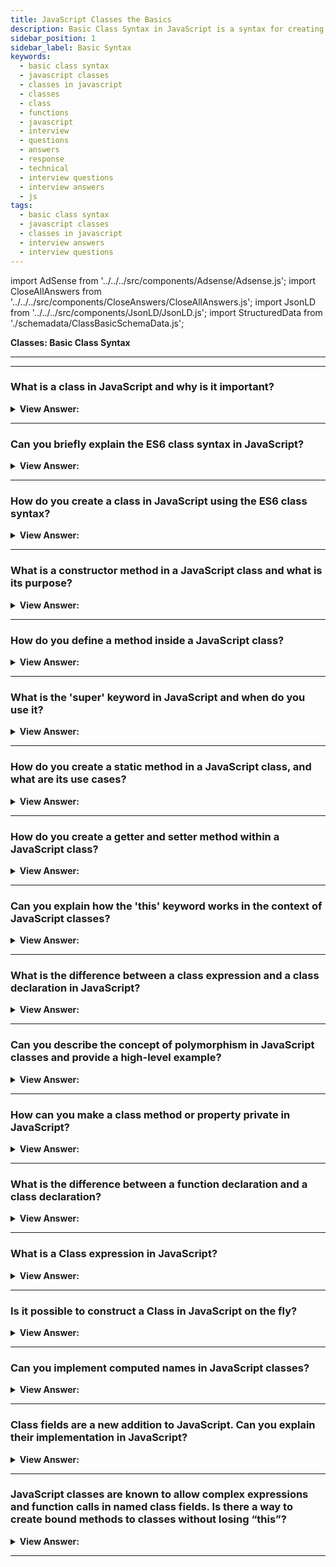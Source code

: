 ```yaml
---
title: JavaScript Classes the Basics
description: Basic Class Syntax in JavaScript is a syntax for creating a class in JavaScript. Classes are a template for creating objects.
sidebar_position: 1
sidebar_label: Basic Syntax
keywords:
  - basic class syntax
  - javascript classes
  - classes in javascript
  - classes
  - class
  - functions
  - javascript
  - interview
  - questions
  - answers
  - response
  - technical
  - interview questions
  - interview answers
  - js
tags:
  - basic class syntax
  - javascript classes
  - classes in javascript
  - interview answers
  - interview questions
---
```


import AdSense from '../../../src/components/Adsense/Adsense.js';
import CloseAllAnswers from '../../../src/components/CloseAnswers/CloseAllAnswers.js';
import JsonLD from '../../../src/components/JsonLD/JsonLD.js';
import StructuredData from './schemadata/ClassBasicSchemaData.js';

<JsonLD data={StructuredData} />

<head>
  <title>Basic Class Syntax | JavaScript Frontend Phone Interview</title>
</head>

**Classes: Basic Class Syntax**

---

<AdSense />

---

<CloseAllAnswers />

### What is a class in JavaScript and why is it important?

<details>
  <summary><strong>View Answer:</strong></summary>
  <div>
  <div><strong>Interview Response:</strong> A class in JavaScript is a blueprint for creating objects with shared properties and methods. It provides a convenient way to encapsulate related code, enabling inheritance, promoting code reuse, and improving readability.
</div><br />
  <div><strong>Technical Response:</strong> Classes are a template for creating objects. They encapsulate data with code to work on that data. Classes in JS are built on prototypes and have the same syntax and semantics that do not get shared with ES5 class-like semantics. Classes are, in fact, "special functions", and just as you can define function expressions and function declarations, the class syntax has two components: class expressions and class declarations.
</div><br />
  <div><strong className="codeExample">Code Example:</strong><br /><br />

  <div></div>

```js
class MyClass {
  // class methods
  constructor() { ... }
  method1() { ... }
  method2() { ... }
  method3() { ... }
  ...
}
```

  </div>
  </div>
</details>

---

### Can you briefly explain the ES6 class syntax in JavaScript?

<details>
  <summary><strong>View Answer:</strong></summary>
  <div>
  <div><strong>Interview Response:</strong> ES6 class syntax is a cleaner, more concise way to create classes in JavaScript, using the 'class' keyword, constructors, and methods. It simplifies inheritance and improves code readability.
  </div>
  </div>
</details>

---

### How do you create a class in JavaScript using the ES6 class syntax?

<details>
  <summary><strong>View Answer:</strong></summary>
  <div>
  <div><strong>Interview Response:</strong> To create a class in JavaScript using ES6 syntax, use the 'class' keyword, followed by the class name, and then define a constructor and methods inside the class body using curly braces.
  </div><br />
  <div><strong className="codeExample">Code Example:</strong><br /><br />

  <div></div>

```js
class MyClass {
  // constructor
  constructor() {
    // do something
  }

  // methods
  method1() {
    // do something
  }

  method2() {
    // do something
  }
}
```

  </div>
  </div>
</details>

---

### What is a constructor method in a JavaScript class and what is its purpose?

<details>
  <summary><strong>View Answer:</strong></summary>
  <div>
  <div><strong>Interview Response:</strong> A constructor method in a JavaScript class is a special function that initializes new objects. It sets default properties and behaviors for instances created from the class.
  </div><br />
  <div><strong className="codeExample">Code Example:</strong><br /><br />

  <div></div>

```js

class UserClass {

  constructor(name) {
    this.name = name;
  }

  sayHi() {
    console.log(`Hello, ${this.name}`);
  }

}

// Usage:
let user = new UserClass("Javascript!");
user.sayHi(); // Hello, JavaScript!
```

  </div>
  </div>
</details>

---

### How do you define a method inside a JavaScript class?

<details>
  <summary><strong>View Answer:</strong></summary>
  <div>
  <div><strong>Interview Response:</strong> To define a method inside a JavaScript class, write the method name followed by parentheses and curly braces, containing the method's logic, within the class body. There is no need for the 'function' keyword in classes.
  </div><br />
  <div><strong className="codeExample">Code Example:</strong><br /><br />

  <div></div>

```js
class MyClass {
  constructor() {
    this.name = "JavaScript!";
  }

  // This is a Class method
  sayHello() {
    return "Hello, my name is " + this.name; // Hello, my name is JavaScript!
  }
}
```

  </div>
  </div>
</details>

---

### What is the 'super' keyword in JavaScript and when do you use it?

<details>
  <summary><strong>View Answer:</strong></summary>
  <div>
  <div><strong>Interview Response:</strong> The 'super' keyword in JavaScript refers to the parent class, used within a subclass constructor to call the parent constructor, ensuring proper inheritance of properties and methods.
  </div><br />
  <div><strong className="codeExample">Code Example:</strong><br /><br />

  <div></div>

```js
class Car {
  constructor(brand) {
    this.carname = brand;
  }
  present() {
    return 'I have a ' + this.carname;
  }
}

class Model extends Car {
  constructor(brand, mod) {
    super(brand); // calling super
    this.model = mod;
  }
  show() {
    return this.present() + ', it is a ' + this.model;
  }
}

mycar = new Model("Ford", "Mustang");
console.log(mycar.present()); // I have a Ford
console.log(mycar.show()); // I have a Ford, it is a Mustang
```

  </div>
  </div>
</details>

---

### How do you create a static method in a JavaScript class, and what are its use cases?

<details>
  <summary><strong>View Answer:</strong></summary>
  <div>
  <div><strong>Interview Response:</strong> To create a static method in a JavaScript class, you use the 'static' keyword before the method definition. Static methods are called on the class itself, not instances, often used for utility functions or factory methods.
  </div><br />
  <div><strong className="codeExample">Code Example:</strong><br /><br />

  <div></div>

```js
class MathUtils {
  static multiply(a, b) {
    return a * b;
  }
}

console.log(MathUtils.multiply(2, 3)); // Output: 6
```

  </div>
  </div>
</details>

---

### How do you create a getter and setter method within a JavaScript class?

<details>
  <summary><strong>View Answer:</strong></summary>
  <div>
  <div><strong>Interview Response:</strong> In a JavaScript class, you create getter and setter methods using 'get' and 'set' keywords before method names. Getters retrieve property values, while setters update property values while enforcing validation or triggering side effects.
  </div><br />
  <div><strong className="codeExample">Code Example:</strong><br /><br />

  <div></div>

```js
class Circle {
  constructor(radius) {
    this.radius = radius;
  }

  get diameter() {
    return this.radius * 2;
  }

  set diameter(diameter) {
    this.radius = diameter / 2;
  }
}

const circle = new Circle(5);
console.log(circle.diameter); // Output: 10

circle.diameter = 14;
console.log(circle.radius); // Output: 7
```

  </div>
  </div>
</details>

---

### Can you explain how the 'this' keyword works in the context of JavaScript classes?

<details>
  <summary><strong>View Answer:</strong></summary>
  <div>
  <div><strong>Interview Response:</strong> The 'this' keyword in JavaScript classes refers to the instance of the class that called the method. It can be used to access and modify instance properties and methods within the class.
  </div><br />
  <div><strong className="codeExample">Code Example:</strong><br /><br />

  <div></div>

```js
class Person {
  constructor(name) {
    this.name = name; // using the this keyword
  }

  sayHello() {
    console.log(`Hello, my name is ${this.name}!.`); // using the this keyword
  }
}

const person1 = new Person('JavaScript');
person1.sayHello(); // Output: Hello, my name is JavaScript!

const person2 = new Person('Joe');
person2.sayHello(); // Output: Hello, my name is Joe.

```

  </div>
  </div>
</details>

---

### What is the difference between a class expression and a class declaration in JavaScript?

<details>
  <summary><strong>View Answer:</strong></summary>
  <div>
  <div><strong>Interview Response:</strong> A class declaration in JavaScript defines a named class using the class keyword, while a class expression creates an unnamed or named class without requiring the class keyword. Class expressions are typically used in variable assignments, as arguments, or inside other expressions.
  </div><br />
  <div><strong className="codeExample">Code Example:</strong><br /><br />

  <div></div>

**Class Expression**

```js
const MyClass = class {
  constructor() {
    this.name = "MyClass";
  }
};
```

**Class Declaration**

```js
class MyClass {
  constructor() {
    this.name = "MyClass";
  }
};
```

  </div>
  </div>
</details>

---

### Can you describe the concept of polymorphism in JavaScript classes and provide a high-level example?

<details>
  <summary><strong>View Answer:</strong></summary>
  <div>
  <div><strong>Interview Response:</strong> Polymorphism in JavaScript classes refers to the ability of different classes to share a common interface, allowing objects of different classes to be used interchangeably. Example: Shape classes (Circle, Square) sharing a calculateArea() method
  </div><br />
  <div><strong className="codeExample">Code Example:</strong><br /><br />

  <div></div>

```js
class Shape {
  calculateArea() {
    // Common interface for calculating area
  }
}

class Circle extends Shape {
  constructor(radius) {
    super();
    this.radius = radius;
  }

  calculateArea() {
    return Math.PI * this.radius ** 2;
  }
}

class Square extends Shape {
  constructor(sideLength) {
    super();
    this.sideLength = sideLength;
  }

  calculateArea() {
    return this.sideLength ** 2;
  }
}

// Usage
const circle = new Circle(5);
const square = new Square(4);

console.log(circle.calculateArea()); // Output: 78.53981633974483
console.log(square.calculateArea()); // Output: 16
```

  </div>
  </div>
</details>

---

### How can you make a class method or property private in JavaScript?

<details>
  <summary><strong>View Answer:</strong></summary>
  <div>
  <div><strong>Interview Response:</strong> In JavaScript, you can make a class method or property private by using the hash (#) symbol before its name. Private methods and properties are only accessible within the class they're defined in.
  </div><br />
  <div><strong className="codeExample">Code Example:</strong><br /><br />

  <div></div>

```javascript
class MyClass {
  #privateProperty = "I'm private!";

  #privateMethod() {
    return 'Hello from private method!';
  }

  usePrivate() {
    return this.#privateMethod() + ' ' + this.#privateProperty;
  }
}

let instance = new MyClass();
console.log(instance.usePrivate()); // "Hello from private method! I'm private!"
// console.log(instance.#privateMethod()); // This would throw an error
// console.log(instance.#privateProperty); // This would also throw an error
```

In this code, `#privateProperty` and `#privateMethod` are private, meaning they can only be accessed from within the `MyClass` class. The `usePrivate` method is public and can access the private members. If you uncomment the last two lines and try to access the private members directly, JavaScript will throw an error.

  </div>
  </div>
</details>

---

### What is the difference between a function declaration and a class declaration?

<details>
  <summary><strong>View Answer:</strong></summary>
  <div>
  <div><strong>Interview Response:</strong> A significant difference between a function declaration and a class declaration is that a function declaration gets hoisted, and class declarations are not. Another difference is that those function declarations get declared at any point in your code.
</div><br />
  <div><strong className="codeExample">Code Example:</strong><br /><br />

  <div></div>

```js
const p = new Rectangle(); // ReferenceError

class Rectangle {}

////////////////////////////////////

console.log("Square Feet: " + rectSqFt(60,30))
// no error, returns Square Feet: 1800

// Function Declaration
function rectSqFt(height, width) {  function gets hoisted / initialized
    let squareFeet = height * width;
    return squareFeet;
}
```

:::note
You first need to declare your class and then access it. Otherwise, code like the following throw a Reference Error.
:::

  </div>
  </div>
</details>

---

### What is a Class expression in JavaScript?

<details>
  <summary><strong>View Answer:</strong></summary>
  <div>
  <div><strong>Interview Response:</strong> A class expression is another way to define a class. Class expressions can be named or unnamed. The name given to a named class expression is local to the class's body. (it can be retrieved through the class's (not an instance) name property, though). In a named class expression, it is visible inside the class only.
</div><br />
  <div><strong className="codeExample">Code Example:</strong><br /><br />

  <div></div>

```js
// unnamed
let Rectangle = class {
  constructor(height, width) {
    this.height = height;
    this.width = width;
  }
};

console.log(Rectangle.name);
// output: "Rectangle"

// named
let Rectangle = class Rectangle2 {
  constructor(height, width) {
    this.height = height;
    this.width = width;
  }
};

console.log(Rectangle.name);
// output: "Rectangle2"

console.log(Rectangle2);
// error, Rectangle2 name is not visible outside of the class
```

  </div>
  </div>
</details>

---

### Is it possible to construct a Class in JavaScript on the fly?

<details>
  <summary><strong>View Answer:</strong></summary>
  <div>
  <div><strong>Interview Response:</strong> Yes, it is accomplished by returning a class from a function and using the new operator to obtain a new class.
</div><br />
  <div><strong className="codeExample">Code Example:</strong><br /><br />

  <div></div>

```js
function makeClass(phrase, name) {
  // declare a class and return it
  return class {
    sayHi() {
      console.log(`${phrase}`);
    }
    sayHello() {
      console.log(`${phrase}, ${name}`);
    }
  };
}

// Create a new class
let User = makeClass('Hello', 'Jane');

new User().sayHi(); // Hello

new User().sayHello(); // Hello, Jane
```

  </div>
  </div>
</details>

---

### Can you implement computed names in JavaScript classes?

<details>
  <summary><strong>View Answer:</strong></summary>
  <div>
  <div><strong>Interview Response:</strong> Yes, you can implement computed names in JavaScript classes in the same fashion as in Object literals.
</div><br />
  <div><strong className="codeExample">Code Example:</strong><br /><br />

  <div></div>

```js
// Class Implementation
class User {
  ['say' + 'Hi']() {
    console.log('Hello');
  }
}

new User().sayHi(); // hello

// Computed property names (ES2015)
let prop = 'foo';
let o = {
  [prop]: 'hey',
  ['b' + 'ar']: 'there',
};
```

  </div>
  </div>
</details>

---

### Class fields are a new addition to JavaScript. Can you explain their implementation in JavaScript?

<details>
  <summary><strong>View Answer:</strong></summary>
  <div>
  <div><strong>Interview Response:</strong> Yes, class fields are a syntax that allows us to add properties to a class. It is implemented by adding a name property to a class and assigning a value to that property. The critical difference between class fields is that we set them on individual objects, not Class.prototype.
</div><br />
  <div><strong className="codeExample">Code Example:</strong><br /><br />

  <div></div>

```js
class User {
  name = 'John';

  sayHi() {
    console.log(`Hello, ${this.name}!`);
  }
}

new User().sayHi(); // Hello, John!

// As you can see: Class.prototype returns undefined
let user = new User();
console.log(user.name); // John
console.log(User.prototype.name); // undefined

// You can also use more complex expressions and function calls
class User {
  name = prompt('Name, please?', 'John');
}

let user = new User();
console.log(user.name); // John
```

  </div>
  </div>
</details>

---

### JavaScript classes are known to allow complex expressions and function calls in named class fields. Is there a way to create bound methods to classes without losing “this”?

<details>
  <summary><strong>View Answer:</strong></summary>
  <div>
  <div><strong>Interview Response:</strong> Yes, there are two approaches to “binding a method” to its class. They include passing a wrapper function such as setTimeout() or binding the method to the object constructor. We could use other options such as regular function declarations if necessary.
</div><br />
  <div><strong className="codeExample">Code Example:</strong><br /><br />

  <div></div>

```js
class Button {
  constructor(value) {
    // bind this.value in the constructor
    this.value = value;
  }
  click = () => {
    console.log(this.value);
  };
}

let button = new Button('hello');

setTimeout(button.click, 1000); /// hello, using setTimeout as a wrapper
```

:::note
You must use an arrow function as a method in the class, or you lose the value of “this”. Functions and class methods have their own “this”.
:::

  </div>
  </div>
</details>

---
